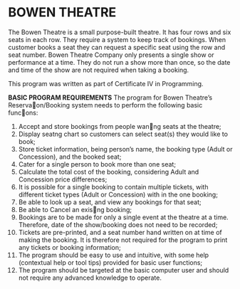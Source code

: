 # BOWEN THEATRE

The Bowen Theatre is a small purpose-built theatre. It has four rows and six seats in each row. They require a system to keep track of bookings. When customer books a seat they can request a specific seat using the row and seat number. Bowen Theatre Company only presents a single show or performance at a time. They do not run a show more than once, so the date and time of the show are not required when taking a booking.

This program was written as part of Certificate IV in Programming.

__BASIC PROGRAM REQUIREMENTS__
The program for Bowen Theatre’s Reserva􀆟on/Booking system needs to perform the following
basic func􀆟ons:

1. Accept and store bookings from people wan􀆟ng seats at the theatre;
2. Display seatng chart so customers can select seat(s) they would like to book;
3. Store ticket information, being person’s name, the booking type (Adult or Concession), and the booked seat;
4. Cater for a single person to book more than one seat;
5. Calculate the total cost of the booking, considering Adult and Concession price differences;
6. It is possible for a single booking to contain multiple tickets, with different ticket types (Adult or Concession) with in the one booking;
7. Be able to look up a seat, and view any bookings for that seat;
8. Be able to Cancel an exis􀆟ng booking;
9. Bookings are to be made for only a single event at the theatre at a time. Therefore, date of the show/booking does not need to be recorded;
10. Tickets are pre-printed, and a seat number hand written on at time of making the booking. It is therefore not required for the program to print any tickets or booking information;
11. The program should be easy to use and intuitive, with some help (contextual help or tool tips) provided for basic user functions;
12. The program should be targeted at the basic computer user and should not require any
advanced knowledge to operate.
